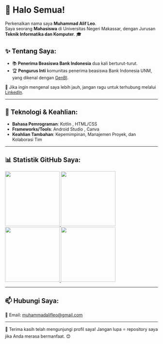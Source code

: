 # 🌟 Halo Semua! 

Perkenalkan nama saya **Muhammad Alif Leo**.  
Saya seorang **Mahasiswa** di Universitas Negeri Makassar, dengan Jurusan **Teknik Informatika dan Komputer**. 🎓

## ✨ Tentang Saya:
- 📚 **Penerima Beasiswa Bank Indonesia** dua kali berturut-turut.  
- 🏆 **Pengurus Inti** komunitas penerima beasiswa Bank Indonesia UNM, yang dikenal dengan [GenBI](https://www.instagram.com/p/C-xa5_WyMcl/?img_index=6).  

💬 Jika ingin mengenal saya lebih jauh, jangan ragu untuk terhubung melalui [LinkedIn](https://www.linkedin.com/in/muhammad-alif-leo-6b3533231/).

---

## 🔧 Teknologi & Keahlian:
- **Bahasa Pemrograman**: Kotlin , HTML/CSS  
- **Frameworks/Tools**: Android Studio , Canva  
- **Keahlian Tambahan**: Kepemimpinan, Manajemen Proyek, dan Kolaborasi Tim  

---

## 📊 Statistik GitHub Saya:

<p align="left">
<a href="https://github.com/ALIF0213">
  <!-- Kartu Profil -->
  <img height="180em" src="https://github-profile-summary-cards.vercel.app/api/cards/profile-details?username=ALIF0213&theme=algolia" /> 

  <!-- Statistik GitHub -->
  <img height="180em" src="https://github-readme-stats-eight-theta.vercel.app/api?username=ALIF0213&show_icons=true&theme=algolia&include_all_commits=true&count_private=true"/>
  
  <!-- Bahasa Teratas -->
  <img height="180em" src="https://github-readme-stats-eight-theta.vercel.app/api/top-langs/?username=ALIF0213&theme=algolia"/>
  
  <!-- Streak -->
  <img height="180em" src="https://github-readme-streak-stats.herokuapp.com/?user=ALIF0213&theme=algolia" />
</a>
</p>

---

## 📫 Hubungi Saya:
📩 Email: [muhammadalifleo@gmail.com](mailto:muhammadalifleo@gmail.com) 

---

🌟 Terima kasih telah mengunjungi profil saya! Jangan lupa ⭐ repository saya jika Anda merasa bermanfaat. 😊
